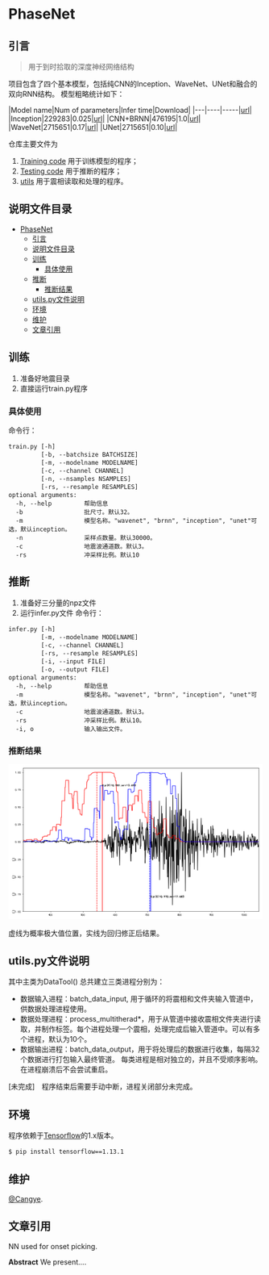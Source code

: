 # PhaseNet
## 引言
> 用于到时拾取的深度神经网络结构 

项目包含了四个基本模型，包括纯CNN的Inception、WaveNet、UNet和融合的双向RNN结构。
模型粗略统计如下：

|Model name|Num of parameters|Infer time|Download|
|---|----|-----|[url](LOGS)|
|Inception|229283|0.025|[url](LOGS)|
|CNN+BRNN|476195|1.0|[url](LOGS)|
|WaveNet|2715651|0.17|[url](LOGS)|
|UNet|2715651|0.10|[url](LOGS)|



仓库主要文件为
1. [Training code](train.py) 用于训练模型的程序；
2. [Testing code](test.py) 用于推断的程序；
3. [utils](utils.py) 用于震相读取和处理的程序。 


## 说明文件目录 

- [PhaseNet](#phasenet)
  - [引言](#%e5%bc%95%e8%a8%80)
  - [说明文件目录](#%e8%af%b4%e6%98%8e%e6%96%87%e4%bb%b6%e7%9b%ae%e5%bd%95)
  - [训练](#%e8%ae%ad%e7%bb%83)
    - [具体使用](#%e5%85%b7%e4%bd%93%e4%bd%bf%e7%94%a8)
  - [推断](#%e6%8e%a8%e6%96%ad)
    - [推断结果](#%e6%8e%a8%e6%96%ad%e7%bb%93%e6%9e%9c)
  - [utils.py文件说明](#utilspy%e6%96%87%e4%bb%b6%e8%af%b4%e6%98%8e)
  - [环境](#%e7%8e%af%e5%a2%83)
  - [维护](#%e7%bb%b4%e6%8a%a4)
  - [文章引用](#%e6%96%87%e7%ab%a0%e5%bc%95%e7%94%a8)

## 训练 
1. 准备好地震目录 
2. 直接运行train.py程序

### 具体使用 
命令行：
```
train.py [-h] 
         [-b, --batchsize BATCHSIZE] 
         [-m, --modelname MODELNAME] 
         [-c, --channel CHANNEL]
         [-n, --nsamples NSAMPLES]
         [-rs, --resample RESAMPLES]
optional arguments:
  -h, --help         帮助信息
  -b                 批尺寸。默认32。
  -m                 模型名称。"wavenet", "brnn", "inception", "unet"可选，默认inception。
  -n                 采样点数量。默认30000。
  -c                 地震波通道数。默认3。
  -rs                冲采样比例。默认10 
``` 
## 推断 
1. 准备好三分量的npz文件 
2. 运行infer.py文件
命令行：
```
infer.py [-h] 
         [-m, --modelname MODELNAME] 
         [-c, --channel CHANNEL]
         [-rs, --resample RESAMPLES]
         [-i, --input FILE]
         [-o, --output FILE]
optional arguments:
  -h, --help         帮助信息
  -m                 模型名称。"wavenet", "brnn", "inception", "unet"可选，默认inception。
  -c                 地震波通道数。默认3。
  -rs                冲采样比例。默认10。 
  -i, o              输入输出文件。
``` 
### 推断结果
![](images/infer.png)

虚线为概率极大值位置，实线为回归修正后结果。

## utils.py文件说明 
其中主类为DataTool() 总共建立三类进程分别为：
- 数据输入进程：batch_data_input, 用于循环的将震相和文件夹输入管道中，供数据处理进程使用。 
- 数据处理进程：process_multitherad*，用于从管道中接收震相文件夹进行读取，并制作标签。每个进程处理一个震相，处理完成后输入管道中。可以有多个进程，默认为10个。
- 数据输出进程：batch_data_output，用于将处理后的数据进行收集，每隔32个数据进行打包输入最终管道。
每类进程是相对独立的，并且不受顺序影响。在进程崩溃后不会尝试重启。 

[未完成]　程序结束后需要手动中断，进程关闭部分未完成。　

## 环境 

程序依赖于[Tensorflow](http://tensorflow.com)的1.x版本。

```sh
$ pip install tensorflow==1.13.1
```

## 维护

[@Cangye](https://github.com/cangyeone).


## 文章引用 
NN used for onset picking. 

**Abstract**
We present....